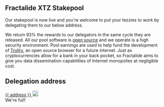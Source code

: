 <div class="row">
    <div class="col-lg-offset-3 col-lg-6 col-sm-offset-2 col-sm-8 col-xs-offset-1 col-xs-10">
        <div class="text-center">
            <h2 class="sub_heading_blue">Fractalide XTZ Stakepool</h2>
            <p>
                Our stakepool is now live and you're welcome to put your tezzies to work by delegating them to our below address.
            </p>
            <p>
                We return 93% the rewards to our delegators in the same cycle they are released. All our pool software is <a href="https://github.com/fractalide/fractalpools">open source</a> and we operate is a high security environment. Pool earnings are used to help fund the development of <a href="/trulity">Trulity</a>, an open source browser for a future internet. Just as cryptocurrencies allow for a bank in your back pocket, so Fractalide aims to give you data dissemination capabilities of Internet monopolies at negligible cost.
            </p>
        </div>
    </div>
</div>
<div class="row">
    <div class="col-sm-offset-2 col-sm-8 col-xs-offset-1 col-xs-10 text-center">
        <div class="blue_box">
            <h2 class="sub_heading_blue">Delegation address</h2>
            <div class="row white_box">
                <div class="col-lg-8 col-xs-offset-2 col-xs-10">
                    <a href="https://tzscan.io/{{ address }}?default=delegation"
                       <span id="delegationAddress">{{ address }}</span>
                    </a>
                    <a class="copy" href="#" onclick="javascript:copyToClipboard('delegationAddress',event);">
                        <img src="/img/stake-pools/copy.png" width="19px">
                    </a>
                </div>
            </div>
            <div class="row full_box hidden">
                <div class="">
                    We're full!
                </div>
            </div>
        </div>
    </div>
</div>

<script src="/js/global.js"></script>
